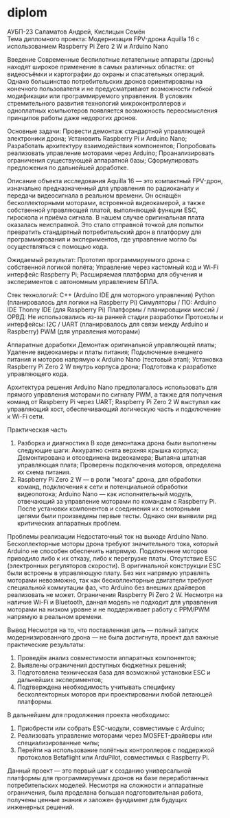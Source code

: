 # diplom
АУБП-23 Саламатов Андрей, Кислицын Семён <br>
Тема дипломного проекта: Модернизация FPV-дрона Aquilla 16 с использованием Raspberry Pi Zero 2 W и Arduino Nano

Введение Современные беспилотные летательные аппараты (дроны) находят широкое применение в самых различных областях: от видеосъёмки и картографии до охраны и спасательных операций. Однако большинство потребительских дронов ориентированы на конечного пользователя и не предусматривают возможности гибкой модификации или программируемого управления. В условиях стремительного развития технологий микроконтроллеров и одноплатных компьютеров появляется возможность переосмысления принципов работы даже недорогих дронов.


Основные задачи: 
Провести демонтаж стандартной управляющей электроники дрона; 
Установить Raspberry Pi и Arduino Nano; 
Разработать архитектуру взаимодействия компонентов; 
Попробовать реализовать управление моторами через Arduino; 
Проанализировать ограничения существующей аппаратной базы; 
Сформулировать предложения по дальнейшей доработке. 

Описание объекта исследования 
Aquilla 16 — это компактный FPV-дрон, изначально предназначенный для управления по радиоканалу и передачи видеосигнала в реальном времени. Он оснащён бесколлекторными моторами, встроенной видеокамерой, а также собственной управляющей платой, выполняющей функции ESC, гироскопа и приёма сигнала. В нашем случае оригинальная плата оказалась неисправной. Это стало отправной точкой для попытки превратить стандартный потребительский дрон в платформу для программирования и экспериментов, где управление могло бы осуществляться с помощью кода.


Ожидаемый результат:
Прототип программируемого дрона с собственной логикой полёта; Управление через кастомный код и Wi-Fi интерфейс Raspberry Pi; Расширяемая платформа для обучения и экспериментов с автономным управлением БПЛА.


Стек технологий:
C++ (Arduino IDE для моторного управления)
Python (планировалось для логики на Raspberry Pi) 
Симуляторы / ПО: Arduino IDE Thonny IDE (для Raspberry Pi) 
Платформы / планировщики миссий / ОРВД: Не использовались из-за ранней стадии разработки
Протоколы и интерфейсы: I2C / UART (планировалось для связи между Arduino и Raspberry) 
PWM (для управления моторами)

Аппаратные доработки
Демонтаж оригинальной управляющей платы;
Удаление видеокамеры и платы питания; 
Подключение внешнего питания и моторов напрямую к Arduino Nano (тестовый этап); 
Установка Raspberry Pi Zero 2 W внутрь корпуса дрона;
Подготовка к разработке управляющего кода.

Архитектура решения
Arduino Nano предполагалось использовать для прямого управления моторами по сигналу PWM, а также для получения команд от Raspberry Pi через UART; Raspberry Pi Zero 2 W выступал как управляющий хост, обеспечивающий логическую часть и подключение к Wi-Fi сети.

Практическая часть 
1.	Разборка и диагностика 
В ходе демонтажа дрона были выполнены следующие шаги: Аккуратно снята верхняя крышка корпуса; Демонтирована и отсоединена видеокамера; Выпаяна штатная управляющая плата; Проверены подключения моторов, определена их схема питания.
2.	Raspberry Pi Zero 2 W — в роли "мозга" дрона, для обработки команд, подключения к сети и потенциальной обработки видеопотока; Arduino Nano — как исполнительный модуль, отвечающий за управление моторами по командам с Raspberry Pi. После установки компонентов и соединения их с моторными цепями были произведены первые тесты. Однако они выявили ряд критических аппаратных проблем.

Проблемы реализации
Недостаточный ток на выходе Arduino Nano. Бесколлекторные моторы дрона требуют значительного тока, который Arduino не способен обеспечить напрямую. Подключение моторов приводило либо к их отказу, либо к перегрузке платы. Отсутствие ESC (электронных регуляторов скорости). В оригинальной конструкции ESC были встроены в управляющую плату. Без них напрямую управлять моторами невозможно, так как бесколлекторные двигатели требуют специальной коммутации фаз, что Arduino без внешних драйверов реализовать не может. Ограничения Raspberry Pi Zero 2 W. Несмотря на наличие Wi-Fi и Bluetooth, данная модель не подходит для управления моторами на низком уровне и не поддерживает работу с PPM/PWM напрямую в реальном времени.


Вывод
Несмотря на то, что поставленная цель — полный запуск модернизированного дрона — не была достигнута, проект дал важные практические результаты: 

1.	Проведён анализ совместимости аппаратных компонентов; 
2.	Выявлены ограничения доступных бюджетных решений; 
3.	Подготовлена техническая база для возможной установки ESC и дальнейших экспериментов; 
4.	Подтверждена необходимость учитывать специфику бесколлекторных моторов при проектировании любой летающей платформы. 

В дальнейшем для продолжения проекта необходимо: 
1.	Приобрести или собрать ESC-модули, совместимые с Arduino; 
2.	Реализовать управление моторами через MOSFET-драйверы или специализированные чипы; 
3.	Перейти на использование полётных контроллеров с поддержкой протоколов Betaflight или ArduPilot, совместимых с Raspberry Pi. 

Данный проект — это первый шаг к созданию универсальной платформы для программируемых дронов на базе переработанных потребительских моделей. Несмотря на сложности и аппаратные ограничения, была проделана большая подготовительная работа, получены ценные знания и заложен фундамент для будущих инженерных решений.





